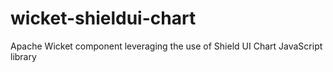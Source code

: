 wicket-shieldui-chart
=====================

Apache Wicket component leveraging the use of Shield UI Chart JavaScript library
